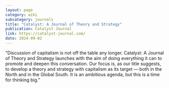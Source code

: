 ```yaml
---
layout: page
category: wiki
subcategory: journals
title: "Catalyst: A Journal of Theory and Strategy"
publication: Catalyst Journal
link: https://catalyst-journal.com/
date: 2024-09-02
---
```


"Discussion of capitalism is not off the table any longer. Catalyst: A Journal of Theory and Strategy launches with the aim of doing everything it can to promote and deepen this conversation. Our focus is, as our title suggests, to develop a theory and strategy with capitalism as its target — both in the North and in the Global South. It is an ambitious agenda, but this is a time for thinking big."
